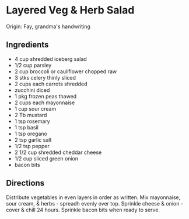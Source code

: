 # Layered Veg & Herb Salad

Origin: Fay, grandma's handwriting

## Ingredients

- 4 cup shredded iceberg salad
- 1/2 cup parsley
- 2 cup broccoli or cauliflower chopped raw
- 3 stks celery thinly sliced
- 2 cups each carrots shredded
- zucchini diced
- 1 pkg frozen peas thawed
- 2 cups each mayonnaise
- 1 cup sour cream
- 2 Tb mustard
- 1 tsp rosemary
- 1 tsp basil
- 1 tsp oregano
- 2 tsp garlic salt
- 1/2 tsp pepper
- 2 1/2 cup shredded cheddar cheese
- 1/2 cup sliced green onion
- bacon bits

## Directions

Distribute vegetables in even layers in order as written. Mix mayonnaise, sour cream, & herbs - spreadh evenly over top. Sprinkle cheese & onion - cover & chill 24 hours. Sprinkle bacon bits when ready to serve.